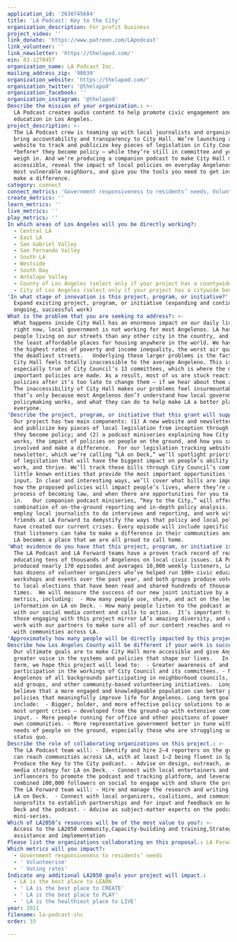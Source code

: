 ```yaml
---
application_id: '2630745684'
title: 'LA Podcast: Key to the City'
organization_description: For profit business
project_video: ''
link_donate: 'https://www.patreon.com/LApodcast'
link_volunteer: ''
link_newsletter: 'https://thelapod.com/'
ein: 83-1278457
organization_name: LA Podcast Inc.
mailing_address_zip: '90039'
organization_website: 'https://thelapod.com/'
organization_twitter: '@thelapod'
organization_facebook: ''
organization_instagram: '@thelapod'
Describe the mission of your organization.: >-
  LA Podcast creates audio content to help promote civic engagement and
  education in Los Angeles.
project_description: >-
  The LA Podcast crew is teaming up with local journalists and organizers to
  bring accountability and transparency to City Hall. We’re launching a new
  website to track and publicize key pieces of legislation in City Council
  *before* they become policy — while they’re still in committee and you can
  weigh in. And we’re producing a companion podcast to make City Hall more
  accessible, reveal the impact of local policies on everyday Angelenos and our
  most vulnerable neighbors, and give you the tools you need to get involved and
  make a difference.
category: connect
connect_metrics: 'Government responsiveness to residents’ needs, Volunteerism, Voting rates'
create_metrics: ''
learn_metrics: ''
live_metrics: ''
play_metrics: ''
In which areas of Los Angeles will you be directly working?:
  - Central LA
  - East LA
  - San Gabriel Valley
  - San Fernando Valley
  - South LA
  - Westside
  - South Bay
  - Antelope Valley
  - County of Los Angeles (select only if your project has a countywide benefit)
  - City of Los Angeles (select only if your project has a citywide benefit)
'In what stage of innovation is this project, program, or initiative?': >-
  Expand existing project, program, or initiative (expanding and continuing
  ongoing, successful work)
What is the problem that you are seeking to address?: >-
  What happens inside City Hall has an enormous impact on our daily lives — and
  right now, local government is not working for most Angelenos. LA has more
  people living on our streets than any other city in the country, and is one of
  the least affordable places for housing anywhere in the world. We have some of
  the highest rates of poverty and income inequality, the worst air quality, and
  the deadliest streets.   Underlying these larger problems is the fact that
  City Hall feels totally inaccessible to the average Angeleno. This is
  especially true of City Council’s 13 committees, which is where the most
  important policies are made. As a result, most of us are stuck reacting to
  policies after it’s too late to change them — if we hear about them at all. 
  The inaccessibility of City Hall makes our problems feel insurmountable, but
  that’s only because most Angelenos don’t understand how local government and
  policymaking works, and what they can do to help make LA a better place for
  everyone.
'Describe the project, program, or initiative that this grant will support to address the problem identified.': >-
  Our project has two main components: (1) A new website and newsletter to track
  and publicize key pieces of local legislation from inception through the time
  they become policy; and (2) a podcast miniseries explaining how City Hall
  works, the impact of policies on people on the ground, and how you can get
  involved and make a difference.  For our legislation tracking website and
  newsletter, which we’re calling “LA on Deck,” we’ll spotlight priority pieces
  of legislation that will have the biggest impact on people’s ability to live,
  work, and thrive. We’ll track these bills through City Council’s committees —
  little known entities that provide the most important opportunities for public
  input. In clear and interesting ways, we’ll cover what bills are important,
  how the proposed policies will impact people’s lives, where they’re at in the
  process of becoming law, and when there are opportunities for you to weigh
  in.   Our companion podcast miniseries, “Key to the City,” will offer a unique
  combination of on-the-ground reporting and in-depth policy analysis. We’ll
  employ local journalists to do interviews and reporting, and work with our
  friends at LA Forward to demystify the ways that policy and local politics
  have created our current crises. Every episode will include specific actions
  that listeners can take to make a difference in their communities and ensure
  LA becomes a place that we are all proud to call home.
'What evidence do you have that this project, program, or initiative is or will be successful, and how will you define and measure success?': >-
  The LA Podcast and LA Forward teams have a proven track record of reaching and
  educating tens of thousands of Angelenos on local civic issues. LA Podcast has
  produced nearly 170 episodes and averages 10,000 weekly listeners, LA Forward
  has dozens of volunteer organizers who’ve helped run 100+ civic education
  workshops and events over the past year, and both groups produce voter guides
  to local elections that have been read and shared hundreds of thousands of
  times.  We will measure the success of our new joint initiative by a number of
  metrics, including:  - How many people use, share, and act on the legislative
  information on LA on Deck. - How many people listen to the podcast and engage
  with our social media content and calls to action.  It’s important to us that
  those engaging with this project mirror LA’s amazing diversity, and we will
  work with our partners to make sure all of our content reaches and resonates
  with communities across LA.
'Approximately how many people will be directly impacted by this project, program, or initiative?': '50000'
Describe how Los Angeles County will be different if your work is successful.: >-
  Our ultimate goals are to make City Hall more accessible and give Angelenos a
  greater voice in the systems and policies that shape our lives.   In the short
  term, we hope this project will lead to:  - Greater awareness of and
  participation in the workings of City Council and its committees. - More
  Angelenos of all backgrounds participating in neighborhood councils, mutual
  aid groups, and other community-based volunteering initiatives.  Long term, we
  believe that a more engaged and knowledgeable population can better push for
  policies that meaningfully improve life for Angelenos. Long term goals
  include:  - Bigger, bolder, and more effective policy solutions to address our
  most urgent crises — developed from the ground-up with extensive community
  input. - More people running for office and other positions of power in their
  own communities. - More representative government better in tune with the
  needs of people on the ground, especially those who are struggling under the
  status quo.
Describe the role of collaborating organizations on this project.: >-
  The LA Podcast team will: - Identify and hire 2–4 reporters on the ground that
  can reach communities across LA, with at least 1–2 being fluent in Spanish. -
  Produce the Key to the City podcast. - Advise on design, outreach, and social
  media strategy for LA on Deck. - Connect with local entertainers and
  influencers to promote the podcast and tracking platform, and leverage our
  combined 100,000 followers on social to engage with and share the projects.  
  The LA Forward team will: - Hire and manage the research and writing teams for
  LA on Deck.  - Connect with local organizers, coalitions, and community-based
  nonprofits to establish partnerships and for input and feedback on both LA on
  Deck and the podcast. - Advise as subject-matter experts on the podcast
  mini-series.
Which of LA2050’s resources will be of the most value to you?: >-
  Access to the LA2050 community,Capacity-building and training,Strategy
  assistance and implementation
Please list the organizations collaborating on this proposal.: LA Forward
Which metrics will you impact?:
  - Government responsiveness to residents’ needs
  - ' Volunteerism'
  - ' Voting rates'
Indicate any additional LA2050 goals your project will impact.:
  - LA is the best place to LEARN
  - ' LA is the best place to CREATE'
  - ' LA is the best place to PLAY'
  - ' LA is the healthiest place to LIVE'
year: 2021
filename: la-podcast-inc
order: 33

---
```

